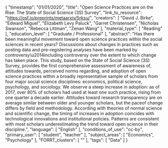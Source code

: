 {
    "timestamp": "01/01/2020",
    "title": "Open Science Practices are on the Rise: The State of Social Science (3S) Survey",
    "link_to_resource": "https://osf.io/preprints/metaarxiv/5rksu/",
    "creators": [
        "David J. Birke",
        "Edward Miguel",
        "Elizabeth Levy Paluck",
        "Garret Christensen",
        "Nicholas Swanson",
        "Rebecca Littman",
        "Zenan Wang"
    ],
    "material_type": [
        "Reading"
    ],
    "education_level": [
        "Graduate / Professional"
    ],
    "abstract": "Has there been meaningful movement toward open science practices within the social sciences in recent years? Discussions about changes in practices such as posting data and pre-registering analyses have been marked by controversy\u2014including controversy over the extent to which change has taken place. This study, based on the State of Social Science (3S) Survey, provides the first comprehensive assessment of awareness of, attitudes towards, perceived norms regarding, and adoption of open science practices within a broadly representative sample of scholars from four major social science disciplines: economics, political science, psychology, and sociology. We observe a steep increase in adoption: as of 2017, over 80% of scholars had used at least one such practice, rising from one quarter a decade earlier. Attitudes toward research transparency are on average similar between older and younger scholars, but the paceof change differs by field and methodology. According with theories of normal science and scientific change, the timing of increases in adoption coincides with technological innovations and institutional policies. Patterns are consistent with most scholars underestimating the trend toward open science in their discipline.",
    "language": [
        "English"
    ],
    "conditions_of_use": "cc-by",
    "primary_user": [
        "student",
        "teacher"
    ],
    "subject_areas": [
        "Economics",
        "Psychology"
    ],
    "FORRT_clusters": [
        ""
    ],
    "tags": [
        "Data"
    ]
}